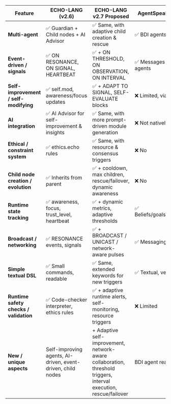 | Feature | ECHO-LANG (v2.6) | ECHO-LANG v2.7 Proposed | AgentSpeak / Jason | NetLogo | JADE | Elixir / Erlang | Node-RED |
|---------|-----------------|------------------------|-----------------|---------|------|----------------|-----------|
| **Multi-agent** | ✅ Guardian + Child nodes + AI Advisor | ✅ Same, with adaptive child creation & rescue | ✅ BDI agents | ✅ Turtles | ✅ Java agents | ✅ Processes / actors | ✅ Flows / nodes |
| **Event-driven / signals** | ✅ ON RESONANCE, ON SIGNAL, HEARTBEAT | ✅ + ON THRESHOLD, ON OBSERVATION, ON INTERVAL | ✅ Messages between agents | ✅ Events in simulation | ✅ Messages / ACL | ✅ Messages between processes | ✅ Event-driven flows |
| **Self-improvement / self-modifying** | ✅ self.mod, awareness/focus updates | ✅ + ADAPT TO SIGNAL, SELF-EVALUATE blocks | ❌ Limited, via plans | ❌ Limited | ❌ Limited | ❌ Not built-in | ❌ Not built-in |
| **AI integration** | ✅ AI Advisor for self-improvement & insights | ✅ Same, with more prompt-driven module generation | ❌ Not natively | ❌ No | ❌ No | ❌ No | ❌ No |
| **Ethical / constraint system** | ✅ ethics.echo rules | ✅ Same, with resource & consensus triggers | ❌ No | ❌ No | ❌ No | ❌ No | ❌ No |
| **Child node creation / evolution** | ✅ Inherits from parent | ✅ + cooldown, max children, rescue/failover, dynamic awareness | ❌ No | ✅ Via turtle replication | ❌ Limited | ❌ No | ❌ No |
| **Runtime state tracking** | ✅ awareness, focus, trust_level, heartbeat | ✅ + dynamic metrics, adaptive thresholds | ✅ Beliefs/goals/intentions | ✅ Turtle states | ✅ Agent states | ✅ Process states | ✅ Flow states |
| **Broadcast / networking** | ✅ RESONANCE events, signals | ✅ + BROADCAST / UNICAST / network-aware pulses | ✅ Messaging | ❌ Limited in simulation | ✅ ACL messaging | ✅ Process messages | ✅ Node communication |
| **Simple textual DSL** | ✅ Small commands, readable | ✅ Same, extended keywords for new triggers | ✅ Textual, verbose | ❌ Visual-focused | ✅ Verbose, Java-based | ✅ Functional | ❌ Visual / flow-based |
| **Runtime safety checks / validation** | ✅ Code-checker interpreter, ethics rules | ✅ + adaptive runtime alerts, self-monitoring, resource triggers | ❌ Limited | ❌ Limited | ❌ Limited | ❌ Limited | ❌ Limited |
| **New / unique aspects** | Self-improving agents, AI-driven, event-driven, child nodes | + Adaptive self-improvement, network-aware collaboration, threshold triggers, interval execution, rescue/failover | BDI agent reasoning | Simulation-based evolution | Java agents | Actor-based concurrency | Flow-based automation |
